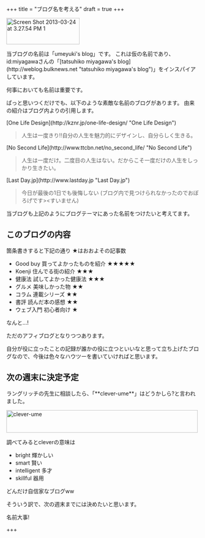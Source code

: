 +++
title =  "ブログ名を考える"
draft = true
+++
<p><a href="http://www.flickr.com/photos/68742489@N02/8585278684/" title="Screen Shot 2013-03-24 at 3.27.54 PM 1 by umeyuki1326, on Flickr"><img src="http://farm9.staticflickr.com/8099/8585278684_82dc43d0c2_o.jpg" width="191" height="69" alt="Screen Shot 2013-03-24 at 3.27.54 PM 1"></a></p>

<p>当ブログの名前は「umeyuki's blog」です。
これは仮の名前であり、id:miyagawaさんの「[tatsuhiko miyagawa's blog](http://weblog.bulknews.net "tatsuhiko miyagawa's blog")」をインスパイアしています。</p>

<p>何事においても名前は重要です。</p>

<p>ぱっと思いつくだけでも、以下のような素敵な名前のブログがあります。
由来の紹介はブログ内よりの引用します。</p>

<!--more-->

<p>[One Life Design](http://kznr.jp/one-life-design/ "One Life Design")</p>

<blockquote>
  <p>人生は一度きり!!自分の人生を魅力的にデザインし、自分らしく生きる。</p>
</blockquote>

<p>[No Second Life](http://www.ttcbn.net/no_second_life/ "No Second Life")</p>

<blockquote>
  <p>人生は一度だけ。二度目の人生はない。だからこそ一度だけの人生をしっかり生きたい。</p>
</blockquote>

<p>[Last Day.jp](http://www.lastday.jp "Last Day.jp")</p>

<blockquote>
  <p>今日が最後の1日でも後悔しない (ブログ内で見つけられなかったのでおぼろげです>&lt;すいません)</p>
</blockquote>

<p>当ブログも上記のようにブログテーマにあった名前をつけたいと考えてます。</p>

## このブログの内容

<p>箇条書きすると下記の通り ★はおおよその記事数</p>


- Good buy 買ってよかったものを紹介 ★★★★★
- Koenji    住んでる街の紹介        ★★★
- 健康法    試してよかった健康法        ★★★
- グルメ 美味しかった物             ★★
- コラム 連載シリーズ               ★★
- 書評 読んだ本の感想               ★★
- ウェブ入門 初心者向け             ★


<p>なんと...!</p>

<p>ただのアフィブログとなりつつあります。</p>

<p>自分が役に立ったことの記録が誰かの役に立つといいなと思って立ち上げたブログなので、今後は色々なハウツーを書いていければと思います。</p>

## 次の週末に決定予定

<p>ラングリッチの先生に相談したら、「**clever-ume**」はどうかしら?と言われました。</p>

<p><a href="http://www.flickr.com/photos/68742489@N02/8584096821/" title="clever-ume by umeyuki1326, on Flickr"><img src="http://farm9.staticflickr.com/8385/8584096821_9cbbdb0df6.jpg" width="500" height="59" alt="clever-ume"></a></p>

<p>調べてみるとcleverの意味は</p>


- bright      輝かしい
- smart       賢い
- intelligent 多才
- skillful    器用


<p>どんだけ自信家なブログww</p>

<p>そういう訳で、次の週末までには決めたいと思います。</p>

<p>名前大事!</p>

+++
